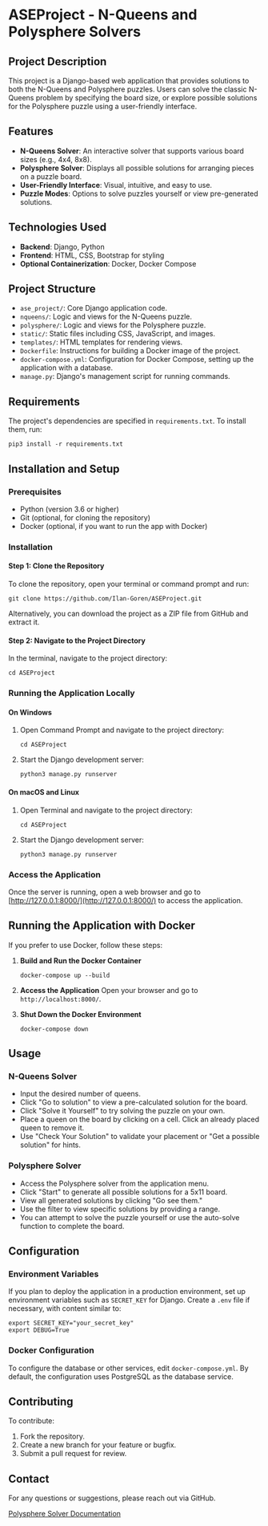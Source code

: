 # ASEProject - N-Queens and Polysphere Solvers

## Project Description
This project is a Django-based web application that provides solutions to both the N-Queens and Polysphere puzzles. Users can solve the classic N-Queens problem by specifying the board size, or explore possible solutions for the Polysphere puzzle using a user-friendly interface.

## Features
- **N-Queens Solver**: An interactive solver that supports various board sizes (e.g., 4x4, 8x8).
- **Polysphere Solver**: Displays all possible solutions for arranging pieces on a puzzle board.
- **User-Friendly Interface**: Visual, intuitive, and easy to use.
- **Puzzle Modes**: Options to solve puzzles yourself or view pre-generated solutions.

## Technologies Used
- **Backend**: Django, Python
- **Frontend**: HTML, CSS, Bootstrap for styling
- **Optional Containerization**: Docker, Docker Compose

## Project Structure
- `ase_project/`: Core Django application code.
- `nqueens/`: Logic and views for the N-Queens puzzle.
- `polysphere/`: Logic and views for the Polysphere puzzle.
- `static/`: Static files including CSS, JavaScript, and images.
- `templates/`: HTML templates for rendering views.
- `Dockerfile`: Instructions for building a Docker image of the project.
- `docker-compose.yml`: Configuration for Docker Compose, setting up the application with a database.
- `manage.py`: Django's management script for running commands.

## Requirements
The project's dependencies are specified in `requirements.txt`. To install them, run:

    pip3 install -r requirements.txt

## Installation and Setup

### Prerequisites
- Python (version 3.6 or higher)
- Git (optional, for cloning the repository)
- Docker (optional, if you want to run the app with Docker)

### Installation

#### Step 1: Clone the Repository
To clone the repository, open your terminal or command prompt and run:

    git clone https://github.com/Ilan-Goren/ASEProject.git

Alternatively, you can download the project as a ZIP file from GitHub and extract it.

#### Step 2: Navigate to the Project Directory
In the terminal, navigate to the project directory:

    cd ASEProject

### Running the Application Locally

#### On Windows
1. Open Command Prompt and navigate to the project directory:

       cd ASEProject

2. Start the Django development server:

       python3 manage.py runserver

#### On macOS and Linux
1. Open Terminal and navigate to the project directory:

       cd ASEProject

2. Start the Django development server:

       python3 manage.py runserver

### Access the Application
Once the server is running, open a web browser and go to [http://127.0.0.1:8000/](http://127.0.0.1:8000/) to access the application.

## Running the Application with Docker

If you prefer to use Docker, follow these steps:

1. **Build and Run the Docker Container**
   
       docker-compose up --build

2. **Access the Application**
   Open your browser and go to `http://localhost:8000/`.

3. **Shut Down the Docker Environment**
   
       docker-compose down

## Usage

### N-Queens Solver
- Input the desired number of queens.
- Click "Go to solution" to view a pre-calculated solution for the board.
- Click "Solve it Yourself" to try solving the puzzle on your own.
- Place a queen on the board by clicking on a cell. Click an already placed queen to remove it.
- Use "Check Your Solution" to validate your placement or "Get a possible solution" for hints.

### Polysphere Solver
- Access the Polysphere solver from the application menu.
- Click "Start" to generate all possible solutions for a 5x11 board.
- View all generated solutions by clicking "Go see them."
- Use the filter to view specific solutions by providing a range.
- You can attempt to solve the puzzle yourself or use the auto-solve function to complete the board.

## Configuration

### Environment Variables
If you plan to deploy the application in a production environment, set up environment variables such as `SECRET_KEY` for Django. Create a `.env` file if necessary, with content similar to:

    export SECRET_KEY="your_secret_key"
    export DEBUG=True

### Docker Configuration
To configure the database or other services, edit `docker-compose.yml`. By default, the configuration uses PostgreSQL as the database service.

## Contributing
To contribute:
1. Fork the repository.
2. Create a new branch for your feature or bugfix.
3. Submit a pull request for review.

## Contact
For any questions or suggestions, please reach out via GitHub.

[Polysphere Solver Documentation](https://github.com/user-attachments/files/17577804/polysphere.solver.explained.docx)
